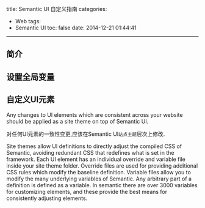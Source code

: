 title: Semantic UI 自定义指南
categories:
  - Web
tags:
  - Semantic UI
toc: false
date: 2014-12-21 01:44:41
---

## 简介

## 设置全局变量

## 自定义UI元素

Any changes to UI elements which are consistent across your website should be applied as a site theme on top of Semantic UI.

对任何UI元素的一致性变更,应该在Semantic UI`站点主题`层次上修改.

Site themes allow UI definitions to directly adjust the compiled CSS of Semantic,
avoiding redundant CSS that redefines what is set in the framework.
Each UI element has an individual override and variable file inside your site theme folder.
Override files are used for providing additional CSS rules which modify the baseline definition.
Variable files allow you to modify the many underlying variables of Semantic.
Any arbitrary part of a definition is defined as a variable. In semantic there are over 3000 variables
for customizing elements, and these provide the best means for consistently adjusting elements.


